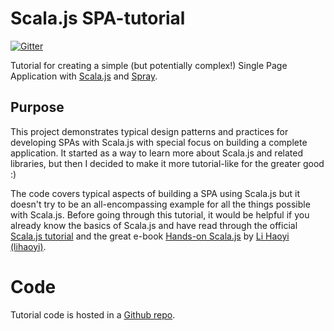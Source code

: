 # Scala.js SPA-tutorial

[![Gitter](https://badges.gitter.im/Join%20Chat.svg)](https://gitter.im/ochrons/scalajs-spa-tutorial?utm_source=badge&utm_medium=badge&utm_campaign=pr-badge)

Tutorial for creating a simple (but potentially complex!) Single Page Application with [Scala.js](http://www.scala-js.org/) and [Spray](http://spray.io/).

## Purpose

This project demonstrates typical design patterns and practices for developing SPAs with Scala.js with special focus on building a complete application.
It started as a way to learn more about Scala.js and related libraries, but then I decided to make it more tutorial-like for the greater good :)

The code covers typical aspects of building a SPA using Scala.js but it doesn't try to be an all-encompassing example for all the things possible with Scala.js.
Before going through this tutorial, it would be helpful if you already know the basics of Scala.js and have read through the official
[Scala.js tutorial](http://www.scala-js.org/doc/tutorial.html) and the great e-book [Hands-on Scala.js](http://lihaoyi.github.io/hands-on-scala-js/#Hands-onScala.js)
by [Li Haoyi (lihaoyi)](https://github.com/lihaoyi).

# Code

Tutorial code is hosted in a [Github repo](https://github.com/ochrons/scalajs-spa-tutorial).
